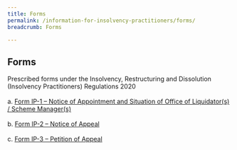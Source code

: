 ```yaml
---
title: Forms
permalink: /information-for-insolvency-practitioners/forms/
breadcrumb: Forms

---
```



**Forms**<br>
---
Prescribed forms under the Insolvency, Restructuring and Dissolution (Insolvency Practitioners) Regulations 2020
<br><br>
a. <a href="/files/Form IP-1 - Notice of Appointment and Situation of Office of Liquidator(s). Scheme Manager(s).docx" target="_blank">Form IP-1 – Notice of Appointment and Situation of Office of Liquidator(s) / Scheme Manager(s)</a>
<br><br>
b. <a href="/files/Form IP-2 - Notice of Appeal.docx" target="_blank">Form IP-2 – Notice of Appeal</a>
<br><br>
c. <a href="/files/Form IP-3 - Petition of Appeal.docx" target="_blank">Form IP-3 – Petition of Appeal</a>
<br>

